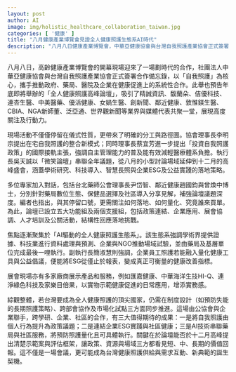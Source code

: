 ```yaml
---
layout: post
author: AI
image: img/holistic_healthcare_collaboration_taiwan.jpg
categories: [ '健康' ]
title: "八月健康產業博覽會見證全人健康照護生態系AI時代"
description: "八月八日健康產業博覽會，中華亞健康協會與台灣自我照護產業協會正式簽署合作備忘錄，推動跨部門、科技與企業協作，在「自我照護」及AI健康照護生態系上展開落地實驗。現場即時展示分工路徑，理事長與專家針對長照、數位藥局、ESG健康量化等進行深度對談。展會同步引介多項健康促進產品，凸顯台灣制度革新、跨界整合與市場化試點三路並進。年底高峰論壇將檢驗示範案與評估框架，聚焦自我照護全面升級、健康ESG接軌社區、AI技術量化照護新典範。"
---
```

八月八日，高齡健康產業博覽會的開幕現場迎來了一場劃時代的合作，社團法人中華亞健康協會與台灣自我照護產業協會正式簽署合作備忘錄，以「自我照護」為核心，攜手推動政府、藥局、醫院及企業在健康促進上的系統性合作。此舉也預告年底即將舉辦的「全人健康照護高峰論壇」，吸引了精誠資訊、馥蘭朵、佶優科技、連杏生醫、中美醫藥、優活健康、女媧生醫、創新聞、鄰近健康、敦惟鎂生醫、CBIA、NGA新師董、泛亞通、世界觀新聞等業界與媒體代表共聚一堂，展現高度關注及行動力。

現場活動不僅僅停留在儀式性質，更帶來了明確的分工與路徑圖。協會理事長李明宗提出在宅自我照護的整合新模式；同時理事長蔡宜芳進一步提出「投資自我照護政策」的國際接軌主張，強調自主管理能力的普及能有效減輕醫療體系負擔。執行長吳天誠以「微笑論壇」串聯全年議題，從八月的小型討論場域延伸到十二月的高峰盛會，涵蓋學術研究、科技導入、智慧長照與企業ESG及公益實踐的落地策略。

多位專家加入對話，包括台北藥師公會理事長尹岱智、鄰近健康趙國鈞與曾煥中博士，分別針對藥局數位生態、保健品選擇及社區導入分享見解，補強論壇議題深度。編者也指出，與其停留口號，更需關注如何落地、如何量化、究竟誰來買單。為此，論壇已設立五大功能組及兩個支援組，包括政策連結、企業應用、展會協調、人才培訓及公關活動，結構性回應落地挑戰。

焦點逐漸聚集於「AI驅動的全人健康照護生態系」。該生態系強調學術界提供證據、科技業進行資料處理與預測、企業與NGO推動場域試驗，並由藥局及基層單位完成最後一哩執行。副執行長簡淑慧則強調，企業員工照護若能融入量化健康工具與公益倡議，便能將ESG從僅止於報表，變成真正可衡量的健康改善指標。

展會現場亦有多家廠商展示產品和服務，例如匯嘉健康、中華海洋生技HI-Q、連淨綠色科技及家樂目倍果，以實物示範健康促進的日常應用，增添實務感。

綜觀整體，若台灣要成為全人健康照護的頂尖國家，仍需在制度設計（如預防失能的長期照護策略）、跨部會協作及市場化試點三方面同步推進。這場由公協會與企業聯手，跨學研、企業、社區的合作，有三大值得期待的成果：一是將自我照護由個人行為提升為政策議題；二是連結企業ESG實踐與社區健康；三是AI技術串聯藥局與社區服務，將預防照護量化且可具體執行。關鍵在於論壇能否於十二月高峰提出清楚示範案與評估框架，讓政策、資源與場域三方都看見短、中、長期的價值回報。這不僅是一場會議，更可能成為台灣健康照護供給與需求互動、新典範的誕生契機。